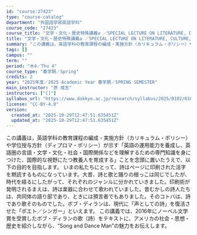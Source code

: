 ```yaml
---
id: "course:27423"
type: "course-catalog"
department: "外国語学部英語学科"
course_code: "27423"
course_title: "文学・文化・歴史特殊講義a ／SPECIAL LECTURE ON LITERATURE, CULTURE, AND HISTORY(A)"
title: "文学・文化・歴史特殊講義a ／SPECIAL LECTURE ON LITERATURE, CULTURE, AND HISTORY(A)"
summary: "この講義は，英語学科の教育課程の編成・実施方針（カリキュラム・ポリシー）や学位授与方針（ディプロマ・ポリシー）が示す「英語の運用能力を養成し、英語圏の言語・文学・文化・社会・国際関係などを理解するための専門知識を身につけた、国際的な視野にた…"
tags: []
campus: ""
term: ""
period: "木4／Thu 4"
course_type: "春学期／Spring"
credits: 2
year: "2025年度／2025 Academic Year 春学期／SPRING SEMESTER"
main_instructor: "原 成吉"
instructors: ["[]"]
syllabus_url: "https://www.dokkyo.ac.jp/research/syllabus/2025/0102/0102_27423_ja_JP.html"
license: "CC-BY-4.0"
version:
  created_at: "2025-10-29T12:47:51.635451Z"
  updated_at: "2025-10-29T12:47:51.635451Z"
---
```

この講義は，英語学科の教育課程の編成・実施方針（カリキュラム・ポリシー）や学位授与方針（ディプロマ・ポリシー）が示す「英語の運用能力を養成し、英語圏の言語・文学・文化・社会・国際関係などを理解するための専門知識を身につけた、国際的な視野にたつ教養人を育成する」ことを念頭に置いたうえで、以下の目的を目指します。 いまの私たちにとって、詩はページに印刷された活字を黙読するものになっています。大昔、詩と歌と踊りの根っこは同じでしたが、時代を経るにしたがって、それぞれのジャンルに分かれていきました。印刷術が発明されるまえは、詩は楽器に合わせて歌われていました。昔むかしの詩人たちは、共同体の語り部であり、ときには預言者でもありました。そのコトバは、詩であり歌そのものでした。ボブ・ディランは、現代に「声としての詩」を復活させた「ポエト／シンガー」といえます。 この講義では、2016年にノーベル文学賞を受賞したボブ・ディランの歌（詩）をテキストに、アメリカの社会・思想・歴史を紹介しながら、“Song and Dance Man”の魅力をお伝えします。
